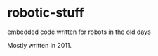 robotic-stuff
=============

embedded code written for robots in the old days

Mostly written in 2011.
